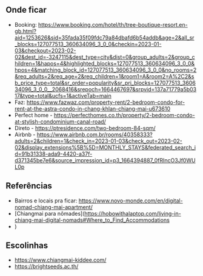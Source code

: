 ## Onde ficar
- Booking: https://www.booking.com/hotel/th/tree-boutique-resort.en-gb.html?aid=1253626&sid=35fada35f09fdc79a84dbafd6b54addb&age=2&all_sr_blocks=127077513_360634096_3_0_0&checkin=2023-01-03&checkout=2023-02-02&dest_id=-3247115&dest_type=city&dist=0&group_adults=2&group_children=1&hapos=4&highlighted_blocks=127077513_360634096_3_0_0&hpos=4&matching_block_id=127077513_360634096_3_0_0&no_rooms=2&req_adults=2&req_age=2&req_children=1&room1=A&room2=A%2C2&sb_price_type=total&sr_order=popularity&sr_pri_blocks=127077513_360634096_3_0_0__2068416&srepoch=1664467697&srpvid=137a71779a5b0317&type=total&ucfs=1&activeTab=main
- Faz: https://www.fazwaz.com/property-rent/2-bedroom-condo-for-rent-at-the-astra-condo-in-chang-khlan-chiang-mai-u673610
- Perfect home - https://perfecthomes.co.th/property/2-bedroom-condo-at-stylish-condominium-canal-road/
- Direto - https://ptresidence.com/two-bedroom-84-sqm/
- Airbnb - https://www.airbnb.com.br/rooms/40358333?adults=2&children=1&check_in=2023-01-03&check_out=2023-02-02&display_extensions%5B%5D=MONTHLY_STAYS&federated_search_id=91b31338-ada9-4420-a37f-d371345be7e6&source_impression_id=p3_1664394887_0fRIncO3Jf0WUL0p


## Referências
- Bairros e locais pra ficar: https://www.novo-monde.com/en/digital-nomad-chiang-mai-apartment/
- [Chiangmai para nômades](https://hobowithalaptop.com/living-in-chiang-mai-digital-nomads#Where_to_Find_Accommodations
- )


## Escolinhas
- https://www.chiangmai-kiddee.com/
- https://brightseeds.ac.th/